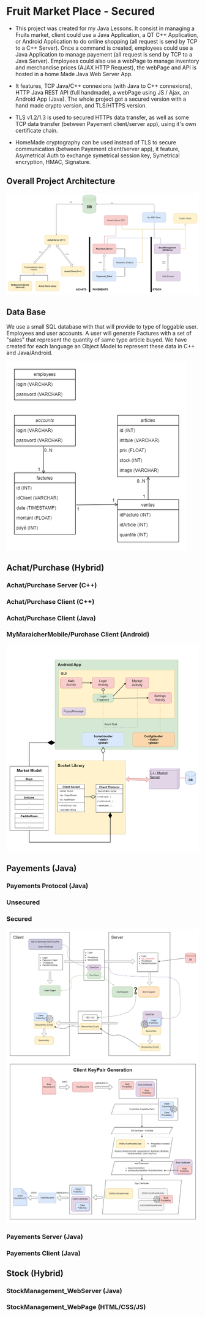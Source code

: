 # Fruit Market Place - Secured
- This project was created for my Java Lessons. It consist in managing a Fruits market, client could use a Java Application, a QT C++ Application, or Android Application to do online shopping (all request is send by TCP to a C++ Server). Once a command is created, employees could use a Java Application to manage payement (all request is send by TCP to a Java Server). Employees could also use a webPage to manage inventory and merchandise prices (AJAX HTTP Request), the webPage and API is hosted in a home Made Java Web Server App.

- It features, TCP Java/C++ connexions (with Java to C++ connexions), HTTP Java REST API (full handmade), a webPage using JS / Ajax, an Android App (Java). The whole project got a secured version with a hand made crypto version, and TLS/HTTPS version.

- TLS v1.2/1.3 is used to secured HTTPs data transfer, as well as some TCP data transfer (between Payement client/server app), using it's own certificate chain.

- HomeMade cryptography can be used instead of TLS to secure communication (between Payement client/server app), it feature, Asymetrical Auth to exchange symetrical session key, Symetrical encryption, HMAC, Signature.



## Overall Project Architecture
![Global Project Architecture](./.readme_img/Global_Project_Architecture.png)

## Data Base 
We use a small SQL database with that will provide to type of loggable user. Employees and user accounts. A user will generate Factures with a set of "sales" that represent the quantity of same type article buyed. We have created for each language an Object Model to represent these data in C++ and Java/Android.

![DataBase Architecture](./.readme_img/DB_Diagram.png)



## Achat/Purchase (Hybrid)

### Achat/Purchase Server (C++)

### Achat/Purchase Client (C++)

### Achat/Purchase Client (Java)

### MyMaraicherMobile/Purchase Client (Android)
![Mobile App](./.readme_img/AppMobile.png "Mobile App")


## Payements (Java)

### Payements Protocol (Java)

### Unsecured

### Secured 
![LoginRequest Secured](./.readme_img/LoginPayement_Secure.png "Login Request Secured")
![KeyPairGeneration](./.readme_img/CreateKeyPair+Certificate.png "KeyPair Generation")

### Payements Server (Java)

### Payements Client (Java)



## Stock (Hybrid)

### StockManagement_WebServer (Java)

### StockManagement_WebPage (HTML/CSS/JS)
